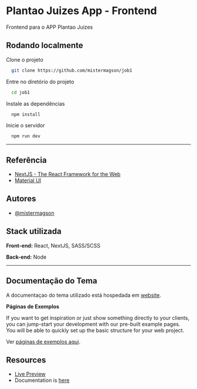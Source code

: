 
# Plantao Juizes App - Frontend

Frontend para o APP Plantao Juizes

## Rodando localmente

Clone o projeto

```bash
  git clone https://github.com/mistermagson/job1
```

Entre no diretório do projeto

```bash
  cd job1
```

Instale as dependências

```bash
  npm install
```

Inicie o servidor

```bash
  npm run dev
```
<hr>

## Referência

- [NextJS - The React Framework for the Web](https://nextjs.org/)
- [Material UI](https://mui.com/material-ui/)


## Autores

- [@mistermagson](https://www.github.com/mistermagson)


## Stack utilizada

**Front-end:** React, NextJS, SASS/SCSS

**Back-end:** Node

<hr>

## Documentação do Tema

A documentaçao do tema utilizado está hospedada em [website](https://www.creative-tim.com/learning-lab/nextjs/overview/material-dashboard/?ref=readme-nmd2p).

**Páginas de Exemplos**

If you want to get inspiration or just show something directly to your clients, you can jump-start your development with our pre-built example pages. You will be able to quickly set up the basic structure for your web project.

Ver [páginas de exemplos aqui](https://demos.creative-tim.com/nextjs-material-dashboard-pro/).

## Resources

- [Live Preview](https://demos.creative-tim.com/nextjs-material-dashboard-pro/dashboards/analytics?ref=readme-nmd2p)
- Documentation is [here](https://www.creative-tim.com/learning-lab/nextjs/overview/material-dashboard/?ref=readme-nmd2p)

